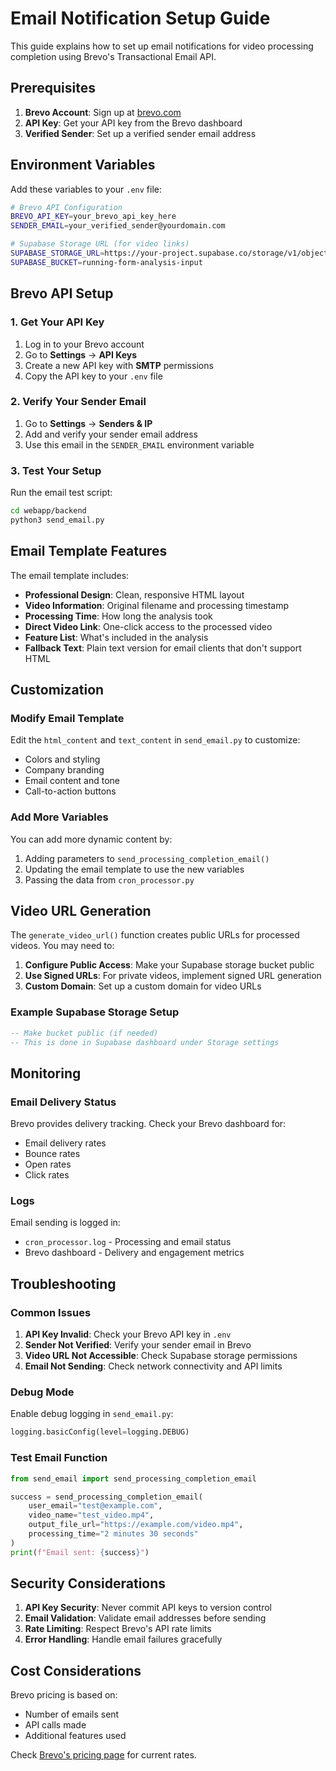 # Email Notification Setup Guide

This guide explains how to set up email notifications for video processing completion using Brevo's Transactional Email API.

## Prerequisites

1. **Brevo Account**: Sign up at [brevo.com](https://www.brevo.com/)
2. **API Key**: Get your API key from the Brevo dashboard
3. **Verified Sender**: Set up a verified sender email address

## Environment Variables

Add these variables to your `.env` file:

```bash
# Brevo API Configuration
BREVO_API_KEY=your_brevo_api_key_here
SENDER_EMAIL=your_verified_sender@yourdomain.com

# Supabase Storage URL (for video links)
SUPABASE_STORAGE_URL=https://your-project.supabase.co/storage/v1/object/public
SUPABASE_BUCKET=running-form-analysis-input
```

## Brevo API Setup

### 1. Get Your API Key

1. Log in to your Brevo account
2. Go to **Settings** → **API Keys**
3. Create a new API key with **SMTP** permissions
4. Copy the API key to your `.env` file

### 2. Verify Your Sender Email

1. Go to **Settings** → **Senders & IP**
2. Add and verify your sender email address
3. Use this email in the `SENDER_EMAIL` environment variable

### 3. Test Your Setup

Run the email test script:

```bash
cd webapp/backend
python3 send_email.py
```

## Email Template Features

The email template includes:

- **Professional Design**: Clean, responsive HTML layout
- **Video Information**: Original filename and processing timestamp
- **Processing Time**: How long the analysis took
- **Direct Video Link**: One-click access to the processed video
- **Feature List**: What's included in the analysis
- **Fallback Text**: Plain text version for email clients that don't support HTML

## Customization

### Modify Email Template

Edit the `html_content` and `text_content` in `send_email.py` to customize:

- Colors and styling
- Company branding
- Email content and tone
- Call-to-action buttons

### Add More Variables

You can add more dynamic content by:

1. Adding parameters to `send_processing_completion_email()`
2. Updating the email template to use the new variables
3. Passing the data from `cron_processor.py`

## Video URL Generation

The `generate_video_url()` function creates public URLs for processed videos. You may need to:

1. **Configure Public Access**: Make your Supabase storage bucket public
2. **Use Signed URLs**: For private videos, implement signed URL generation
3. **Custom Domain**: Set up a custom domain for video URLs

### Example Supabase Storage Setup

```sql
-- Make bucket public (if needed)
-- This is done in Supabase dashboard under Storage settings
```

## Monitoring

### Email Delivery Status

Brevo provides delivery tracking. Check your Brevo dashboard for:

- Email delivery rates
- Bounce rates
- Open rates
- Click rates

### Logs

Email sending is logged in:
- `cron_processor.log` - Processing and email status
- Brevo dashboard - Delivery and engagement metrics

## Troubleshooting

### Common Issues

1. **API Key Invalid**: Check your Brevo API key in `.env`
2. **Sender Not Verified**: Verify your sender email in Brevo
3. **Video URL Not Accessible**: Check Supabase storage permissions
4. **Email Not Sending**: Check network connectivity and API limits

### Debug Mode

Enable debug logging in `send_email.py`:

```python
logging.basicConfig(level=logging.DEBUG)
```

### Test Email Function

```python
from send_email import send_processing_completion_email

success = send_processing_completion_email(
    user_email="test@example.com",
    video_name="test_video.mp4",
    output_file_url="https://example.com/video.mp4",
    processing_time="2 minutes 30 seconds"
)
print(f"Email sent: {success}")
```

## Security Considerations

1. **API Key Security**: Never commit API keys to version control
2. **Email Validation**: Validate email addresses before sending
3. **Rate Limiting**: Respect Brevo's API rate limits
4. **Error Handling**: Handle email failures gracefully

## Cost Considerations

Brevo pricing is based on:
- Number of emails sent
- API calls made
- Additional features used

Check [Brevo's pricing page](https://www.brevo.com/pricing/) for current rates. 